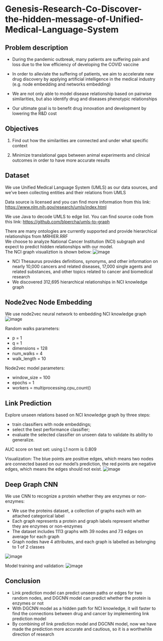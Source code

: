 # Genesis-Research-Co-Discover-the-hidden-message-of-Unified-Medical-Language-System

## Problem description

- During the pandemic outbreak, many patients are suffering pain and loss due to the low efficiency of developing the COVID vaccine

- In order to alleviate the suffering of patients, we aim to accelerate new drug discovery by applying artificial intelligence in the medical industry (e.g. node embedding and networks embedding)

- We are not only able to model disease relationship based on pairwise similarities, but also identify drug and diseases phenotypic relationships

- Our ultimate goal is to benefit drug innovation and development by lowering the R&D cost

## Objectives

1. Find out how the similarities are connected and under what specific context

2. Minimize translational gaps between animal experiments and clinical outcomes  in order to have more accurate results

## Dataset

We use Unified Medical Language System (UMLS) as our data sources, and we’ve been collecting entities and their relations from UMLS

Data source is licensed and you can find more information from this link: https://www.nlm.nih.gov/research/umls/index.html

We use Java to decode UMLS to edge list. You can find source code from this link: https://github.com/blpercha/umls-to-graph

There are many ontologies are currently supported and provide hierarchical relationships from MRHIER.RRF \
We choose to analyze National Cancer Institution (NCI) subgraph and expect to predict hidden relationships with our model. \
The NCI graph visualiztion is shown below:
![image](https://user-images.githubusercontent.com/73065775/177395527-aee81f17-f58f-421e-8bd1-b1f4cd1c868e.png)

- NCI Thesaurus provides definitions, synonyms, and other information on nearly 10,000 cancers and related diseases, 17,000 single agents and related substances, and other topics related to cancer and biomedical research
- We discovered 312,695 hierarchical relationships in NCI knowledge graph

## Node2vec Node Embedding
We use node2vec neural network to embedding NCI knowledge graph
![image](https://user-images.githubusercontent.com/73065775/177395982-9c77fcb7-a4e0-473b-a4a2-5e8041a972af.png)

Random walks parameters:
- p = 1
- q = 1
- dimensions = 128
- num_walks = 4
- walk_length = 10

Node2vec model parameters:

- window_size = 100
- epochs = 1
- workers = multiprocessing.cpu_count()

## Link Prediction

Explore unseen relations based on NCI knowledge graph by three steps:
- train classifiers with node embeddings;
- select the best performance classifier;
- evaluate the selected classifier on unseen data to validate its ability to generalize.

AUC score on test set: 
using L1 norm is 0.809

Visualization: The blue points are positive edges, which means two nodes are connected based on our model’s prediction, the red points are negative edges, which means the edges should not exist.
![image](https://user-images.githubusercontent.com/73065775/177396864-c5824181-72cb-4e15-9a68-bf51946c8259.png)

## Deep Graph CNN

We use CNN to recognize a protein whether they are enzymes or non-enzymes:

- We use the proteins dataset, a collection of graphs each with an attached categorical label
- Each graph represents a protein and graph labels represent whether they are enzymes or non-enzymes
- The dataset includes 1113 graphs with 39 nodes and 73 edges on average for each graph
- Graph nodes have 4 attributes, and each graph is labelled as belonging to 1 of 2 classes

![image](https://user-images.githubusercontent.com/73065775/177397219-cd4e7985-0161-4ff9-b6a4-ae7e704d66d5.png)

Model training and validation:
![image](https://user-images.githubusercontent.com/73065775/177397408-17ec05e0-2965-4a86-a4d2-ca97c7105161.png)

## Conclusion

- Link prediction model can predict unseen paths or edges for two random nodes, and DGCNN model can predict whether the protein is enzymes or not
- With DGCNN model as a hidden path for NCI knowledge, it will faster to find the connections between drug and cancer by implementing link prediction model
- By combining of link prediction model and DGCNN model, now we have made the prediction more accurate and cautious, so it is a worthwhile direction of research






